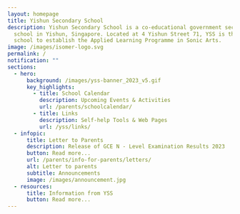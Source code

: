 ```yaml
---
layout: homepage
title: Yishun Secondary School
description: Yishun Secondary School is a co-educational government secondary
  school in Yishun, Singapore. Located at 4 Yishun Street 71, YSS is the first
  school to establish the Applied Learning Programme in Sonic Arts.
image: /images/isomer-logo.svg
permalink: /
notification: ""
sections:
  - hero:
      background: /images/yss-banner_2023_v5.gif
      key_highlights:
        - title: School Calendar
          description: Upcoming Events & Activities
          url: /parents/schoolcalendar/
        - title: Links
          description: Self-help Tools & Web Pages
          url: /yss/links/
  - infopic:
      title: Letter to Parents
      description: Release of GCE N - Level Examination Results 2023
      button: Read more...
      url: /parents/info-for-parents/letters/
      alt: Letter to parents
      subtitle: Announcements
      image: /images/announcement.jpg
  - resources:
      title: Information from YSS
      button: Read more...
---
```

